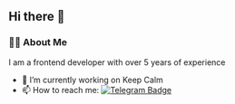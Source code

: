 ## Hi there 👋 <img src="https://komarev.com/ghpvc/?username=chgrin&style=flat-square&color=blue" alt=""/>
### :man_technologist: About Me
I am a frontend developer with over 5 years of experience

- 🔭 I’m currently working on Keep Calm
- 📫 How to reach me: [![Telegram Badge](https://img.shields.io/badge/chgrin?style=flat&logo=Telegram&logoColor=white)](https://t.me/chgrin)
